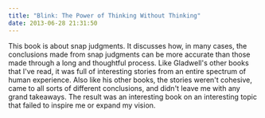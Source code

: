 ```yaml
---
title: "Blink: The Power of Thinking Without Thinking"
date: 2013-06-28 21:31:50
---
```


This book is about snap judgments. It discusses how, in many cases, the conclusions made from snap judgments can be more accurate than those made through a long and thoughtful process. Like Gladwell's other books that I've read, it was full of interesting stories from an entire spectrum of human experience. Also like his other books, the stories weren't cohesive, came to all sorts of different conclusions, and didn't leave me with any grand takeaways. The result was an interesting book on an interesting topic that failed to inspire me or expand my vision.

